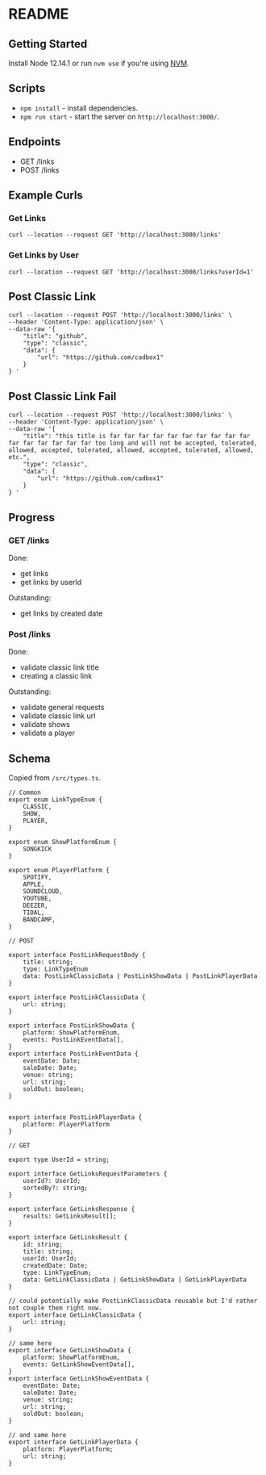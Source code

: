 # README

## Getting Started

Install Node 12.14.1 or run `nvm use` if you're using [NVM](https://github.com/nvm-sh/nvm).

## Scripts

- `npm install` - install dependencies.
- `npm run start` - start the server on `http://localhost:3000/`.

## Endpoints

- GET /links
- POST /links

## Example Curls
### Get Links
```
curl --location --request GET 'http://localhost:3000/links'
```
### Get Links by User
```
curl --location --request GET 'http://localhost:3000/links?userId=1'
```
## Post Classic Link
```
curl --location --request POST 'http://localhost:3000/links' \
--header 'Content-Type: application/json' \
--data-raw '{ 
	"title": "github",
	"type": "classic",
	"data": {
		"url": "https://github.com/cadbox1"
	}
} '
```
## Post Classic Link Fail
```
curl --location --request POST 'http://localhost:3000/links' \
--header 'Content-Type: application/json' \
--data-raw '{ 
	"title": "this title is far far far far far far far far far far far far far far far far too long and will not be accepted, tolerated, allowed, accepted, tolerated, allowed, accepted, tolerated, allowed, etc.",
	"type": "classic",
	"data": {
		"url": "https://github.com/cadbox1"
	}
} '
```

## Progress
### GET /links
Done:
- get links
- get links by userId

Outstanding:
- get links by created date

### Post /links
Done:
- validate classic link title
- creating a classic link

Outstanding:
- validate general requests
- validate classic link url
- validate shows
- validate a player
  

## Schema

Copied from `/src/types.ts`.

```
// Common
export enum LinkTypeEnum {
    CLASSIC,
    SHOW,
    PLAYER,
}

export enum ShowPlatformEnum {
    SONGKICK
}

export enum PlayerPlatform {
    SPOTIFY,
    APPLE,
    SOUNDCLOUD,
    YOUTUBE,
    DEEZER,
    TIDAL,
    BANDCAMP,
}

// POST

export interface PostLinkRequestBody {
    title: string;
    type: LinkTypeEnum
    data: PostLinkClassicData | PostLinkShowData | PostLinkPlayerData
}

export interface PostLinkClassicData {
    url: string;
}

export interface PostLinkShowData {
    platform: ShowPlatformEnum,
    events: PostLinkEventData[],
}
export interface PostLinkEventData {
    eventDate: Date;
    saleDate: Date;
    venue: string;
    url: string;
    soldOut: boolean;
}


export interface PostLinkPlayerData {
    platform: PlayerPlatform
}

// GET

export type UserId = string;

export interface GetLinksRequestParameters {
    userId?: UserId;
    sortedBy?: string;
}

export interface GetLinksResponse {
    results: GetLinksResult[];
}

export interface GetLinksResult {
    id: string;
    title: string;
    userId: UserId;
    createdDate: Date;
    type: LinkTypeEnum;
    data: GetLinkClassicData | GetLinkShowData | GetLinkPlayerData
} 

// could potentially make PostLinkClassicData reusable but I'd rather not couple them right now.
export interface GetLinkClassicData {
    url: string;
}

// same here
export interface GetLinkShowData {
    platform: ShowPlatformEnum,
    events: GetLinkShowEventData[],
}
export interface GetLinkShowEventData {
    eventDate: Date;
    saleDate: Date;
    venue: string;
    url: string;
    soldOut: boolean;
}

// and same here
export interface GetLinkPlayerData {
    platform: PlayerPlatform;
    url: string;
}
```